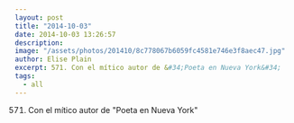 ```yaml
---
layout: post
title: "2014-10-03"
date: 2014-10-03 13:26:57
description: 
image: "/assets/photos/201410/8c778067b6059fc4581e746e3f8aec47.jpg"
author: Elise Plain
excerpt: 571. Con el mítico autor de &#34;Poeta en Nueva York&#34;
tags: 
  - all
---
```


571. Con el mítico autor de &#34;Poeta en Nueva York&#34;
<p></p>
